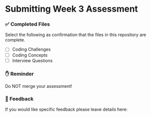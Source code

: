 # Submitting Week 3 Assessment

### ✅ Completed Files

Select the following as confirmation that the files in this repository are complete.

- [ ] Coding Challenges
- [ ] Coding Concepts
- [ ] Interview Questions

### ✋ Reminder

Do NOT merge your assessment!

### 📝 Feedback

If you would like specific feedback please leave details here:
